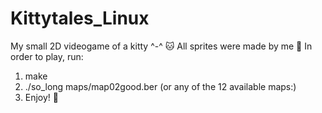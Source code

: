# Kittytales_Linux
My small 2D videogame of a kitty ^-^ 🐱 All sprites were made by me 💖 In order to play, run:

1. make
2. ./so_long maps/map02good.ber (or any of the 12 available maps:)
3. Enjoy! 🥳
